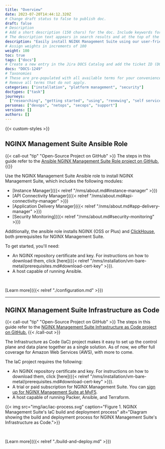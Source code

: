 ```yaml
---
title: "Overview"
date: 2023-07-20T14:44:12.320Z
# Change draft status to false to publish doc.
draft: false
# Description
# Add a short description (150 chars) for the doc. Include keywords for SEO.
# The description text appears in search results and at the top of the doc.
description: "Easily install NGINX Management Suite using our user-friendly Ansible role and explore feature-rich modules like Instance Manager, API Connectivity Manager, Application Delivery Manager, and Security Monitoring. Simplify your infrastructure management with our innovative Information as Code project, which lets you set up the control plane and data plane as a single solution."
# Assign weights in increments of 100
weight: 100
toc: true
tags: ["docs"]
# Create a new entry in the Jira DOCS Catalog and add the ticket ID (DOCS-<number>) below
docs: "DOCS-1249"
# Taxonomies
# These are pre-populated with all available terms for your convenience.
# Remove all terms that do not apply.
categories: ["installation", "platform management", "security"]
doctypes: ["task"]
journeys:
  ["researching", "getting started", "using", "renewing", "self service"]
personas: ["devops", "netops", "secops", "support"]
versions: []
authors: []
---
```


{{< custom-styles >}}

## NGINX Management Suite Ansible Role

{{< call-out "tip" "Open-Source Project on GitHub" >}}
The steps in this guide refer to the <a href="https://github.com/nginxinc/ansible-role-nginx-management-suite" target="_blank">Ansible NGINX Management Suite Role project on GitHub.</a> <i class="fa-regular fa-arrow-up-right-from-square" style="color:#009639;"></i>
{{</call-out>}}


Use the NGINX Management Suite Ansible role to install NGINX Management Suite, which includes the following modules:

- [Instance Manager]({{< relref "/nms/about.md#instance-manager" >}})
- [API Connectivity Manager]({{< relref "/nms/about.md#api-connectivity-manager" >}})
- [Application Delivery Manager]({{< relref "/nms/about.md#app-delivery-manager" >}})
- [Security Monitoring]({{< relref "/nms/about.md#security-monitoring" >}})

Additionally, the ansible role installs NGINX (OSS or Plus) and [ClickHouse](https://clickhouse.com), both prerequisites for NGINX Management Suite.

To get started, you'll need:

- An NGINX repository certificate and key. For instructions on how to download them, click [here]({{< relref "/nms/installation/vm-bare-metal/prerequisites.md#download-cert-key" >}}).
- A host capable of running Ansible.

<br>

<i class="fa-regular fa-circle-info" style="color:#009639;"></i> [Learn more]({{< relref "./configuration.md" >}})

---

## NGINX Management Suite Infrastructure as Code


{{< call-out "tip" "Open-Source Project on GitHub" >}}
The steps in this guide refer to the <a href="https://github.com/nginxinc/nginx-management-suite-iac" target="_blank">NGINX Management Suite Infrastructure as Code project on GitHub.</a> <i class="fa-regular fa-arrow-up-right-from-square" style="color:#009639;"></i>
{{< /call-out >}}


The Infrastructure as Code (IaC) project makes it easy to set up the control plane and data plane together as a single solution. As of now, we offer full coverage for Amazon Web Services (AWS), with more to come.

The IaC project requires the following:

- An NGINX repository certificate and key. For instructions on how to download them, click [here]({{< relref "/nms/installation/vm-bare-metal/prerequisites.md#download-cert-key" >}}).
- A trial or paid subscription for NGINX Management Suite. You can [sign up for NGINX Management Suite at MyF5](https://account.f5.com/myf5).
- A host capable of running Packer, Ansible, and Terraform.

{{< img src="img/iac/iac-process.svg" caption="Figure 1. NGINX Management Suite's IaC build and deployment process" alt="Diagram showing the build and deployment process for NGINX Management Suite's Infrastructure as Code.">}}

<br>

<i class="fa-regular fa-circle-info" style="color:#009639;"></i> [Learn more]({{< relref "./build-and-deploy.md" >}})
